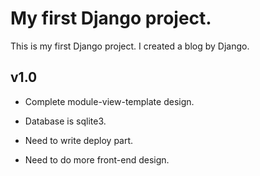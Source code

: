 # My first Django project.

This is my first Django project. I created a blog by Django. 

## v1.0
- Complete module-view-template design.
- Database is sqlite3.

- Need to write deploy part.
- Need to do more front-end design.